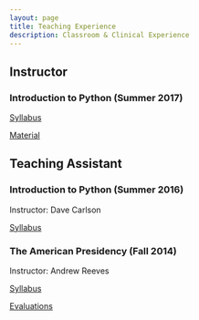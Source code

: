 ```yaml
---
layout: page
title: Teaching Experience
description: Classroom & Clinical Experience
---
```


<section>
	<h2>Instructor</h2>
<h3>Introduction to Python (Summer 2017)</h3>
<p> <a href=""> Syllabus </a> </p>
<p> <a href="/python2017"> Material </a> </p>

<h2>Teaching Assistant</h2>
<h3>Introduction to Python (Summer 2016)</h3>
<p> Instructor: Dave Carlson</p>
<p> <a href=""> Syllabus </a> </p>

<h3>The American Presidency (Fall 2014)</h3>
<p> Instructor: Andrew Reeves</p>
<p> <a href=""> Syllabus </a> </p>
<p> <a href=""> Evaluations </a> </p>
</section>
